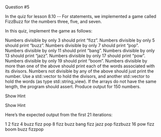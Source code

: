 Question #5

In the quiz for lesson 8.10 -- For statements, we implemented a game called FizzBuzz for the numbers three, five, and seven.

In this quiz, implement the game as follows:

Numbers divisible by only 3 should print “fizz”.
Numbers divisible by only 5 should print “buzz”.
Numbers divisible by only 7 should print “pop”.
Numbers divisible by only 11 should print “bang”.
Numbers divisible by only 13 should print “jazz”.
Numbers divisible by only 17 should print “pow”.
Numbers divisible by only 19 should print “boom”.
Numbers divisible by more than one of the above should print each of the words associated with its divisors.
Numbers not divisible by any of the above should just print the number.
Use a std::vector to hold the divisors, and another std::vector to hold the words (as type std::string_view). If the arrays do not have the same length, the program should assert. Produce output for 150 numbers.

Show Hint

Show Hint

Here’s the expected output from the first 21 iterations:

1
2
fizz
4
buzz
fizz
pop
8
fizz
buzz
bang
fizz
jazz
pop
fizzbuzz
16
pow
fizz
boom
buzz
fizzpop